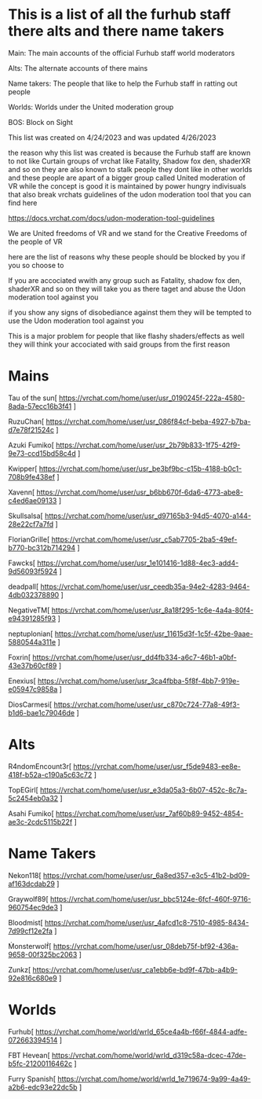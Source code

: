 # This is a list of all the furhub staff there alts and there name takers

Main: The main accounts of the official Furhub staff world moderators 

Alts: The alternate accounts of there mains

Name takers: The people that like to help the Furhub staff in ratting out people

Worlds: Worlds under the United moderation group

BOS: Block on Sight


This list was created on 4/24/2023 and was updated 4/26/2023


the reason why this list was created is because the Furhub staff are known to not like Curtain groups of vrchat like Fatality, Shadow fox den, shaderXR and so on they are also known to stalk people they dont like in other worlds and these people are apart of a bigger group called United moderation of VR while the concept is good it is maintained by power hungry indivisuals that also break vrchats guidelines of the udon moderation tool that you can find here

https://docs.vrchat.com/docs/udon-moderation-tool-guidelines

We are United freedoms of VR and we stand for the Creative Freedoms of the people of VR 

here are the list of reasons why these people should be blocked by you if you so choose to

If you are accociated wwith any group such as Fatality, shadow fox den, shaderXR and so on they will take you as there taget and abuse the Udon moderation tool against you

if you show any signs of disobediance against them they will be tempted to use the Udon moderation tool against you

This is a major problem for people that like flashy shaders/effects as well they will think your accociated with said groups from the first reason



# Mains

Tau of the sun[
https://vrchat.com/home/user/usr_0190245f-222a-4580-8ada-57ecc16b3f41
]

RuzuChan[
https://vrchat.com/home/user/usr_086f84cf-beba-4927-b7ba-d7e78f21524c
]

Azuki Fumiko[
https://vrchat.com/home/user/usr_2b79b833-1f75-42f9-9e73-ccd15bd58c4d
]

Kwipper[
https://vrchat.com/home/user/usr_be3bf9bc-c15b-4188-b0c1-708b9fe438ef
]

Xavenn[
https://vrchat.com/home/user/usr_b6bb670f-6da6-4773-abe8-c4ed6ae09133
]

Skullsalsa[
https://vrchat.com/home/user/usr_d97165b3-94d5-4070-a144-28e22cf7a7fd
]

FlorianGrille[
https://vrchat.com/home/user/usr_c5ab7705-2ba5-49ef-b770-bc312b714294
]

Fawcks[
https://vrchat.com/home/user/usr_1e101416-1d88-4ec3-add4-9d56093f5924
]

deadpall[
https://vrchat.com/home/user/usr_ceedb35a-94e2-4283-9464-4db032378890
]

NegativeTM[
https://vrchat.com/home/user/usr_8a18f295-1c6e-4a4a-80f4-e94391285f93
]

neptuplonian[
https://vrchat.com/home/user/usr_11615d3f-1c5f-42be-9aae-5880544a311e
]

Foxrin[
https://vrchat.com/home/user/usr_dd4fb334-a6c7-46b1-a0bf-43e37b60cf89
]

Enexius[
https://vrchat.com/home/user/usr_3ca4fbba-5f8f-4bb7-919e-e05947c9858a
]

DiosCarmesi[
https://vrchat.com/home/user/usr_c870c724-77a8-49f3-b1d6-bae1c79046de
]


# Alts

R4ndomEncount3r[
https://vrchat.com/home/user/usr_f5de9483-ee8e-418f-b52a-c190a5c63c72
]

TopEGirl[
https://vrchat.com/home/user/usr_e3da05a3-6b07-452c-8c7a-5c2454eb0a32
]

Asahi Fumiko[
https://vrchat.com/home/user/usr_7af60b89-9452-4854-ae3c-2cdc5115b22f
]



# Name Takers

Nekon118[
https://vrchat.com/home/user/usr_6a8ed357-e3c5-41b2-bd09-af163dcdab29
]

Graywolf89[
https://vrchat.com/home/user/usr_bbc5124e-6fcf-460f-9716-960754ec9de3
]

Bloodmist[
https://vrchat.com/home/user/usr_4afcd1c8-7510-4985-8434-7d99cf12e2fa
]

Ṁonsterwolḟ[
https://vrchat.com/home/user/usr_08deb75f-bf92-436a-9658-00f325bc2063
]

Zunkz[
https://vrchat.com/home/user/usr_ca1ebb6e-bd9f-47bb-a4b9-92e816c680e9
]


# Worlds

Furhub[
https://vrchat.com/home/world/wrld_65ce4a4b-f66f-4844-adfe-072663394514
]

FBT Hevean[
https://vrchat.com/home/world/wrld_d319c58a-dcec-47de-b5fc-21200116462c
]

Furry Spanish[
https://vrchat.com/home/world/wrld_1e719674-9a99-4a49-a2b6-edc93e22dc5b
]
